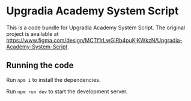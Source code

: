 
  # Upgradia Academy System Script

  This is a code bundle for Upgradia Academy System Script. The original project is available at https://www.figma.com/design/MCTf1rLwGIRb4puKjKWkzN/Upgradia-Academy-System-Script.

  ## Running the code

  Run `npm i` to install the dependencies.

  Run `npm run dev` to start the development server.
  